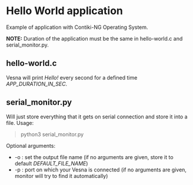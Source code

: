 # Hello World application

Example of application with Contiki-NG Operating System.

**NOTE:** Duration of the application must be the same in hello-world.c and serial_monitor.py.

## hello-world.c

Vesna will print *Hello!* every second for a defined time *APP_DURATION_IN_SEC*. 

## serial_monitor.py

Will just store everything that it gets on serial connection and store it into a file. Usage:
> python3 serial_monitor.py

Optional arguments:
* -o : set the output file name (if no arguments are given, store it to default *DEFAULT_FILE_NAME*)
* -p : port on which your Vesna is connected (if no arguments are given, monitor will try to find it automatically)